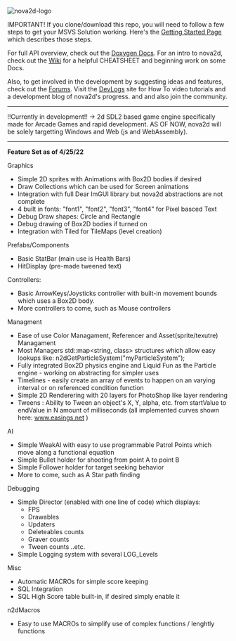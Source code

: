![nova2d-logo](https://user-images.githubusercontent.com/49030884/165163135-45d789a7-1ddb-4b72-9d30-55cf3b6dd62f.png)

IMPORTANT! If you clone/download this repo, you will need to follow a few steps to get your MSVS Solution working. Here's the [Getting Started Page](https://github.com/sampenland/nova2d/wiki/Getting-Started) which describes those steps.

For full API overview, check out the [Doxygen Docs](https://n2d.dev/). For an intro to nova2d, check out the [Wiki](https://github.com/sampenland/nova2d/wiki) for a helpful CHEATSHEET and beginning work on some Docs. 

Also, to get involved in the development by suggesting ideas and features, check out the [Forums](https://n2d.dev/forums/index.php/community-forums/). Visit the [DevLogs](https://n2d.dev/forums/) site for How To video tutorials and a development blog of nova2d's progress. and and also join the community.

---
!!Currently in development!! -> 2d SDL2 based game engine specifically made for Arcade Games and rapid development. AS OF NOW, nova2d will be solely targetting Windows and Web (js and WebAssembly).

---
**Feature Set as of 4/25/22**
 
 Graphics
 - Simple 2D sprites with Animations with Box2D bodies if desired
 - Draw Collections which can be used for Screen animations
 - Integration with full Dear ImGUI library but nova2d abstractions are not complete
 - 4 built in fonts: "font1", "font2", "font3", "font4" for Pixel basced Text
 - Debug Draw shapes: Circle and Rectangle
 - Debug drawing of Box2D bodies if turned on
 - Integration with Tiled for TileMaps (level creation)
 
 Prefabs/Components
 - Basic StatBar (main use is Health Bars)
 - HitDisplay (pre-made tweened text)
 
 Controllers:
 - Basic ArrowKeys/Joysticks controller with built-in movement bounds which uses a Box2D body.
 - More controllers to come, such as Mouse controllers
 
 Managment
 - Ease of use Color Managament, Referencer and Asset(sprite/texutre) Managament
 - Most Managers std::map<string, class> structures which allow easy lookups like: n2dGetParticleSystem("myParticleSystem");
 - Fully integrated Box2D physics engine and Liquid Fun as the Particle engine - working on abstracting for simpler uses
 - Timelines - easily create an array of events to happen on an varying interval or on referenced condition function
 - Simple 2D Renderering with 20 layers for PhotoShop like layer rendering
 - Tweens : Ability to Tween an object's X, Y, alpha, etc. from startValue to endValue in N amount of milliseconds (all implemented curves shown here: www.easings.net )
 
 AI
 - Simple WeakAI with easy to use programmable Patrol Points which move along a functional equation
 - Simple Bullet holder for shooting from point A to point B
 - Simple Follower holder for target seeking behavior
 - More to come, such as A Star path finding 
 
 Debugging
 - Simple Director (enabled with one line of code) which displays:
	- FPS
	- Drawables
	- Updaters
	- Deleteables counts
	- Graver counts
	- Tween counts
	..etc.
 - Simple Logging system with several LOG_Levels
  
 Misc
 - Automatic MACROs for simple score keeping
 - SQL Integration
 - SQL High Score table built-in, if desired simply enable it
 
 n2dMacros
 - Easy to use MACROs to simplify use of complex functions / lenghtly functions
